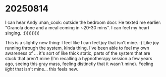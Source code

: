 # 20250814

I can hear Andy :man\_cook: outside the bedroom door. He texted me earlier: "Granola done and a meal coming in \~20-30 mins". I can feel my heart singing. :))))))))))

This is a slightly new thing: I feel like I can feel _joy_ that isn't mine. :) Like joy running through the system, kinda thing. I've been able to feel my own awareness of ... it's sort of like thick static, parts of the system that are stuck that aren't mine (I'm recalling a hypnotherapy session a few years ago, seeing this gray mass, feeling distinctly that it wasn't mine). Feeling _light_ that isn't mine... this feels new.

